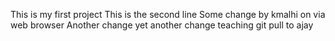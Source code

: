 This is my first project
This is the second line
Some change by kmalhi on via web browser
Another change
yet another change
teaching git pull to ajay
